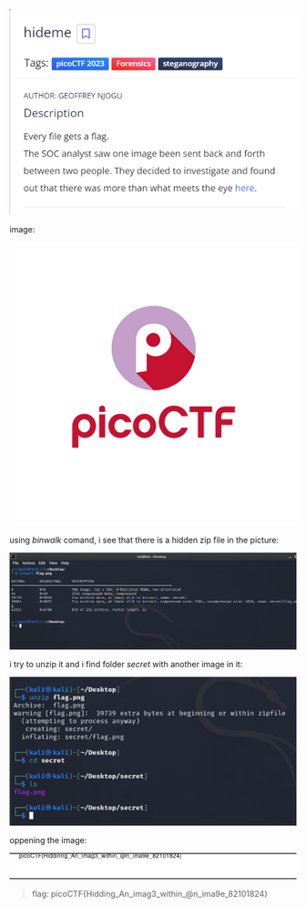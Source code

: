 
![](attachments/Pasted%20image%2020230401213633.png)

image:

![](flag.png)

using _binwalk_ comand, i see that there is a hidden zip file in the picture:

![](attachments/Pasted%20image%2020230401213902.png)

i try to unzip it and i find folder _secret_ with another image in it:

![](attachments/Pasted%20image%2020230401214122.png)

oppening the image:

![](attachments/Pasted%20image%2020230401214224.png)

>flag: picoCTF{Hidding_An_imag3_within_@n_ima9e_82101824}